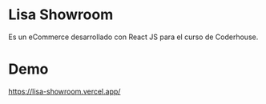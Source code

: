 # Lisa Showroom

Es un eCommerce desarrollado con React JS para el curso de Coderhouse.

# Demo

https://lisa-showroom.vercel.app/